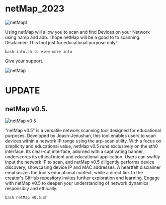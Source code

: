 # netMap_2023

![netMap1](https://github.com/Joash-Jenushan/netMap_2023/assets/137409476/a21a4714-b048-4434-8b0e-554dc138d1ac)

Using netMap will allow you to scan and find Devices on your Network using namp and adb. 
I hope netMap will be a good to to scanning. Disclaimer: This tool just for educational purpose only! 

```
bash info.sh to view more info
```

Give your support.

![netMap](https://github.com/Joash-Jenushan/netMap_2023/assets/137409476/af622557-40d5-4f83-b8af-198797868397)

# UPDATE
## netMap v0.5.
![netMap v0 5](https://github.com/Joash-Jenushan/netMap_2023/assets/137409476/59b572e3-62eb-4970-9d90-a9005caba738)

"netMap v0.5" is a versatile network scanning tool designed for educational purposes. Developed by Joash-Jenushan, this tool enables users to scan devices within a network IP range using the arp-scan utility. With a focus on simplicity and educational value, netMap v0.5 runs exclusively on the eth0 interface. Its clear-cut interface, adorned with a captivating banner, underscores its ethical intent and educational application. Users can swiftly input the network IP to scan, and netMap v0.5 diligently performs device discovery, showcasing device IP and MAC addresses. A heartfelt disclaimer emphasizes the tool's educational context, while a direct link to the creator's GitHub repository invites further exploration and learning. Engage with netMap v0.5 to deepen your understanding of network dynamics responsibly and ethically.

```
bash netMap v0.5.sh
```
